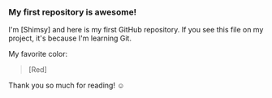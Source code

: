 ### My first repository is awesome!

I'm [Shimsy] and here is my first GitHub repository.
If you see this file on my project, it's because I'm learning Git.

My favorite color:

> [Red]

Thank you so much for reading! ☺
